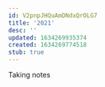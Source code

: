 ```yaml
---
id: V2pnpJHQuAmDNdxQrOLG7
title: '2021'
desc: ''
updated: 1634269935374
created: 1634269774518
stub: true
---
```


Taking notes

